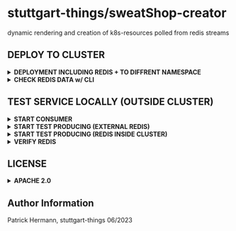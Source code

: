 # stuttgart-things/sweatShop-creator

dynamic rendering and creation of k8s-resources polled from redis streams

## DEPLOY TO CLUSTER

<details><summary><b>DEPLOYMENT INCLUDING REDIS + TO DIFFRENT NAMESPACE</b></summary>

```
helm pull oci://eu.gcr.io/stuttgart-things/sweatshop-creator --version v0.1.44

cat <<EOF > creator.yaml
---
namespace: sweatshop-creator

tektonResources:
  enabled: false
pipelineRuns:
  enableRuns: false

redis:
  enabled: true
  sentinel:
    enabled: true
  master:
    service:
      type: ClusterIP
    persistence:
      enabled: false
      medium: ""
  replica:
    replicaCount: 1
    persistence:
      enabled: false
      medium: ""
  auth:
    password: ankit

configmaps:
  creator:
    TEMPLATE_PATH: /templates
    TEMPLATE_NAME: ansible-job.yaml.gotmpl
    REDIS_STREAM: sweatshop:manifests
    REDIS_SERVER: sweatshop-creator-redis-headless.sweatshop-creator.svc.cluster.local
    REDIS_PORT: "6379"
    REDIS_PASSWORD: ankit

clusterRoleBindings:
  sweatshop-creator:
    subjects:
      - kind: ServiceAccount
        name: sweatshop-creator
        namespace: sweatshop-creator
roleBindings:
  sweatshop-creator:
    subjects:
      - kind: ServiceAccount
        name: sweatshop-creator
        namespace: sweatshop-creator
EOF

helm upgrade --install sweatshop-creator oci://eu.gcr.io/stuttgart-things/sweatshop-creator --version v0.1.44 --values ankit.yaml -n sweatshop-creator --create-namespace
```

</details>

<details><summary><b>CHECK REDIS DATA w/ CLI</b></summary>

```
# Install redis-cli #
sudo apt-get update
sudo apt-get install redis

kubectl -n sweatshop port-forward creator-redis-node-0 28015:6379
redis-cli -h 127.0.0.1 -p 28015 -a ankit
# CHECK ALL REDIS KEYS
KEYS *
# READ STREAM
XREAD COUNT 2 STREAMS sweatshop:manifests writers 0-0 0-0
# DELETE STREAM
DEL sweatshop:manifests
```

</details>


## TEST SERVICE LOCALLY (OUTSIDE CLUSTER)

<details><summary><b>START CONSUMER</b></summary>

```
export KUBECONFIG=~/.kube/dev11
export TEMPLATE_PATH=~/projects/go/src/github/sweatShop-creator/tests
export TEMPLATE_NAME=job-template.yaml
export REDIS_STREAM=sweatshop:test
export REDIS_PASSWORD=<SET-ME>
export REDIS_SERVER=redis-pve.labul.sva.de
export REDIS_PORT=6379
task run
```

</details>

<details><summary><b>START TEST PRODUCING (EXTERNAL REDIS)</b></summary>

```
export REDIS_STREAM=sweatshop:manifests
export REDIS_PASSWORD=<SETME>
export REDIS_SERVER=redis-pve.labul.sva.de
export REDIS_PORT=6379
task run-test-producer
```

</details>

<details><summary><b>START TEST PRODUCING (REDIS INSIDE CLUSTER)</b></summary>

```
kubectl -n <REDIS-NS> port-forward redis-sweatshop-deployment-node-0 <HOST-PORT>:<CONTAINER-PORT>

# kubectl -n sweatshop-redis port-forward redis-sweatshop-deployment-node-0 28015:6379

export REDIS_STREAM=sweatshop:manifests
export REDIS_PASSWORD=<SETME>
export REDIS_SERVER=127.0.0.1
export REDIS_PORT=28015 # HOST-PORT
task run-test-producer
```

</details>

<details><summary><b>VERIFY REDIS</b></summary>

```
redis-cli -h <REDIS_SERVER>-p <HOST-PORT> -a <SETME>

# redis-cli -h 127.0.0.1 -p 28015 -a test

KEYS *
# GET VALUE
GET <KEYNAME>
# GET STREAM
XREAD COUNT 2 STREAMS <STREAM-NAME> writers 0-0 0-0
```

</details>


## LICENSE

<details><summary><b>APACHE 2.0</b></summary>

Copyright 2023 patrick hermann.

Licensed under the Apache License, Version 2.0 (the "License");
you may not use this file except in compliance with the License.
You may obtain a copy of the License at

    http://www.apache.org/licenses/LICENSE-2.0

Unless required by applicable law or agreed to in writing, software
distributed under the License is distributed on an "AS IS" BASIS,
WITHOUT WARRANTIES OR CONDITIONS OF ANY KIND, either express or implied.
See the License for the specific language governing permissions and
limitations under the License.

</details>

Author Information
------------------
Patrick Hermann, stuttgart-things 06/2023
